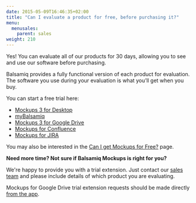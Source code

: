 ```yaml
---
date: 2015-05-09T16:46:35+02:00
title: "Can I evaluate a product for free, before purchasing it?"
menu:
  menusales:
    parent: sales
weight: 210
---
```


Yes! You can evaluate all of our products for 30 days, allowing you to see and use our software before purchasing.

Balsamiq provides a fully functional version of each product for evaluation. The software you use during your evaluation is what you’ll get when you buy.

You can start a free trial here:

*   [Mockups 3 for Desktop](https://balsamiq.com/download)
*   [myBalsamiq](https://balsamiq.com/products/mockups/mybalsamiq/)
*   [Mockups 3 for Google Drive](http://support.balsamiq.com/customer/portal/articles/1559682#install)
*   [Mockups for Confluence](https://marketplace.atlassian.com/plugins/com.balsamiq.confluence.plugins.mockups)
*   [Mockups for JIRA](https://marketplace.atlassian.com/plugins/com.balsamiq.jira.plugins.mockups)

You may also be interested in the [Can I get Mockups for Free?](https://balsamiq.com/free) page.

**Need more time? Not sure if Balsamiq Mockups is right for you?**

We're happy to provide you with a trial extension. Just contact our [sales team](mailto:sales@balsamiq.com) and please include details of which product you are evaluating.

Mockups for Google Drive trial extension requests should be made directly [from the app](https://mockups-gdrive-bmpr.appspot.com/billing).